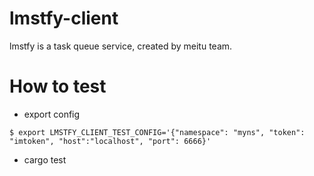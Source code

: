# lmstfy-client

lmstfy is a task queue service, created by meitu team.

# How to test
* export config
```
$ export LMSTFY_CLIENT_TEST_CONFIG='{"namespace": "myns", "token": "imtoken", "host":"localhost", "port": 6666}'
```
* cargo test
